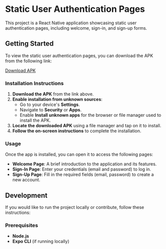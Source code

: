# Static User Authentication Pages

This project is a React Native application showcasing static user authentication pages, including welcome, sign-in, and sign-up forms.


## Getting Started

To view the static user authentication pages, you can download the APK from the following link:

[Download APK](https://expo.dev/artifacts/eas/gwAXw1UJBdoFWZc792gjbC.apk)

### Installation Instructions

1. **Download the APK** from the link above.
2. **Enable installation from unknown sources**:
   - Go to your device's **Settings**.
   - Navigate to **Security** or **Apps**.
   - Enable **Install unknown apps** for the browser or file manager used to install the APK.
3. **Locate the downloaded APK** using a file manager and tap on it to install.
4. **Follow the on-screen instructions** to complete the installation.

### Usage

Once the app is installed, you can open it to access the following pages:

- **Welcome Page**: A brief introduction to the application and its features.
- **Sign-In Page**: Enter your credentials (email and password) to log in.
- **Sign-Up Page**: Fill in the required fields (email, password) to create a new account.

## Development

If you would like to run the project locally or contribute, follow these instructions:

### Prerequisites

- **Node.js**
- **Expo CLI** (if running locally)


